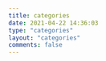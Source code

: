 ```yaml
---
title: categories
date: 2021-04-22 14:36:03
type: "categories"
layout: "categories"
comments: false 
---
```

